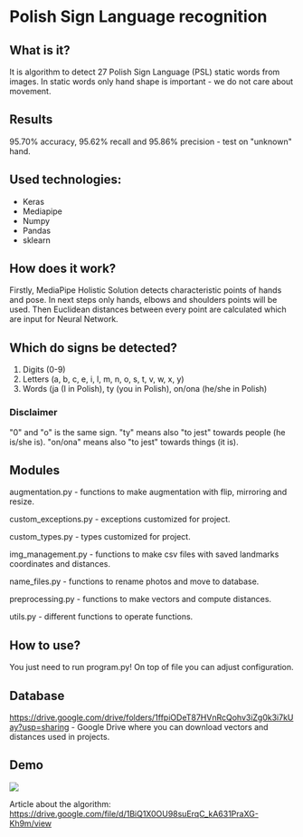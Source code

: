 # Polish Sign Language  recognition

## What is it?
It is algorithm to detect 27 Polish Sign Language (PSL) static words from images.
In static words only hand shape is important - we do not care about movement.

## Results
95.70% accuracy, 95.62% recall and 95.86% precision - test on "unknown" hand.

## Used technologies:
- Keras
- Mediapipe
- Numpy
- Pandas
- sklearn

## How does it work?
Firstly, MediaPipe Holistic Solution detects characteristic points of hands and
pose. In next steps only hands, elbows and shoulders points will be used. Then 
Euclidean distances between every point are calculated which are input for Neural
Network.

## Which do signs be detected?
1. Digits (0-9)
2. Letters (a, b, c, e, i, l, m, n, o, s, t, v, w, x, y) 
3. Words (ja (I in Polish), ty (you in Polish), on/ona (he/she in Polish)

### Disclaimer
"0" and "o" is the same sign. "ty" means also "to jest" towards people 
(he is/she is). "on/ona" means also "to jest" towards things (it is).

## Modules

augmentation.py - functions to make augmentation with flip, mirroring and resize.

custom_exceptions.py - exceptions customized for project.

custom_types.py - types customized for project.

img_management.py - functions to make csv files with saved landmarks coordinates and distances.

name_files.py - functions to rename photos and move to database.

preprocessing.py - functions to make vectors and compute distances.

utils.py - different functions to operate functions.

## How to use?
You just need to run program.py! On top of file you can adjust configuration.

## Database
https://drive.google.com/drive/folders/1ffpiODeT87HVnRcQohv3iZg0k3i7kUay?usp=sharing - Google Drive where you can 
download vectors and distances used in projects. 

## Demo

![](https://github.com/Hidennnn/PSL_recognition/blob/main/demo.gif)

Article about the algorithm: https://drive.google.com/file/d/1BiQ1X0OU98suErqC_kA631PraXG-Kh9m/view
